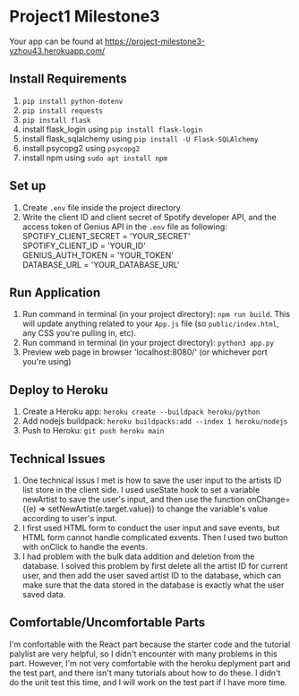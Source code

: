 # Project1 Milestone3
Your app can be found at https://project-milestone3-yzhou43.herokuapp.com/

## Install Requirements
1. `pip install python-dotenv`  
2. `pip install requests`  
3. `pip install flask`  
4. install flask_login using `pip install flask-login`
5. install flask_sqlalchemy using `pip install -U Flask-SQLAlchemy`
6. install psycopg2 using `psycopg2` 
7. install npm using `sudo apt install npm`

## Set up
1. Create `.env` file inside the project directory  
2. Write the client ID and client secret of Spotify developer API, and the access token of Genius API in the `.env` file as following:  
SPOTIFY_CLIENT_SECRET = 'YOUR_SECRET'  
SPOTIFY_CLIENT_ID = 'YOUR_ID'    
GENIUS_AUTH_TOKEN = 'YOUR_TOKEN'  
DATABASE_URL = 'YOUR_DATABASE_URL'   

## Run Application
1. Run command in terminal (in your project directory): `npm run build`. This will update anything related to your `App.js` file (so `public/index.html`, any CSS you're pulling in, etc).
2. Run command in terminal (in your project directory): `python3 app.py`
3. Preview web page in browser 'localhost:8080/' (or whichever port you're using)

## Deploy to Heroku
1. Create a Heroku app: `heroku create --buildpack heroku/python`
2. Add nodejs buildpack: `heroku buildpacks:add --index 1 heroku/nodejs`
3. Push to Heroku: `git push heroku main`

## Technical Issues
1. One technical issus I met is how to save the user input to the artists ID list store in the client side. I used useState hook to set a variable newArtist to save the user's input, and then use the function onChange={(e) => setNewArtist(e.target.value)} to change the variable's value according to user's input.
2. I first used HTML form to conduct the user input and save events, but HTML form cannot handle complicated exvents. Then I used two button with onClick to handle the events.
3. I had problem with the bulk data addition and deletion from the database. I solved this problem by first delete all the artist ID for current user, and then add the user saved artist ID to the database, which can make sure that the data stored in the database is exactly what the user saved data.

## Comfortable/Uncomfortable Parts
I'm confortable with the React part because the starter code and the tutorial palylist are very helpful, so I didn't encounter with many problems in this part. However, I'm not very comfortable with the heroku deplyment part and the test part, and there isn't many tutorials about how to do these. I didn't do the unit test this time, and I will work on the test part if I have more time.
